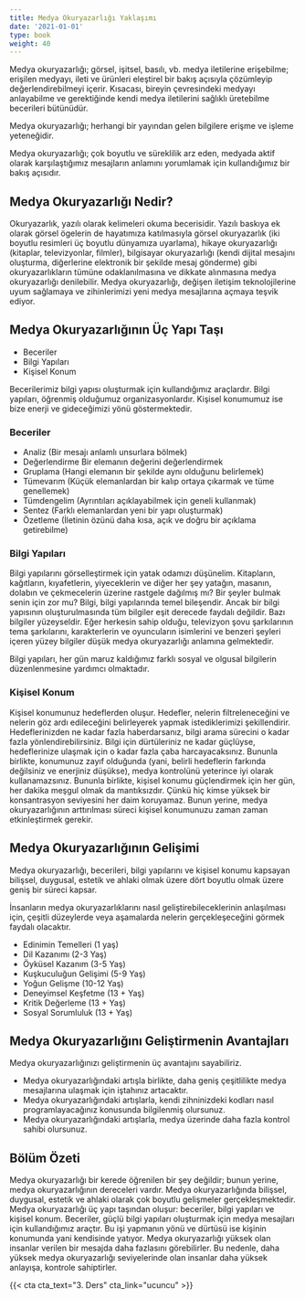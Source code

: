 ```yaml
---
title: Medya Okuryazarlığı Yaklaşımı
date: '2021-01-01'
type: book
weight: 40
---
```


Medya okuryazarlığı; görsel, işitsel, basılı, vb. medya iletilerine erişebilme; erişilen medyayı, ileti ve ürünleri eleştirel bir bakış açısıyla çözümleyip değerlendirebilmeyi içerir. Kısacası, bireyin çevresindeki medyayı anlayabilme ve gerektiğinde kendi medya iletilerini sağlıklı üretebilme becerileri bütünüdür.

Medya okuryazarlığı; herhangi bir yayından gelen bilgilere erişme ve işleme yeteneğidir.

Medya okuryazarlığı; çok boyutlu ve süreklilik arz eden, medyada aktif olarak karşılaştığımız mesajların anlamını yorumlamak için kullandığımız bir bakış açısıdır. 

<!--more-->

## Medya Okuryazarlığı Nedir?

Okuryazarlık, yazılı olarak kelimeleri okuma becerisidir. Yazılı baskıya ek olarak görsel ögelerin de hayatımıza katılmasıyla  görsel okuryazarlık (iki boyutlu resimleri üç boyutlu dünyamıza uyarlama), hikaye okuryazarlığı (kitaplar, televizyonlar, filmler), bilgisayar okuryazarlığı (kendi dijital mesajını oluşturma, diğerlerine elektronik bir şekilde mesaj gönderme) gibi okuryazarlıkların tümüne odaklanılmasına ve dikkate alınmasına medya okuryazarlığı denilebilir. 
Medya okuryazarlığı, değişen iletişim teknolojilerine uyum sağlamaya ve zihinlerimizi yeni medya mesajlarına açmaya teşvik ediyor.


## Medya Okuryazarlığının Üç Yapı Taşı

- Beceriler
- Bilgi Yapıları
- Kişisel Konum

Becerilerimiz bilgi yapısı oluşturmak için kullandığımız araçlardır. Bilgi yapıları, öğrenmiş olduğumuz organizasyonlardır. Kişisel konumumuz ise bize enerji ve gideceğimizi yönü göstermektedir. 

### Beceriler 

- Analiz (Bir mesajı anlamlı unsurlara bölmek)
- Değerlendirme Bir elemanın değerini değerlendirmek
- Gruplama (Hangi elemanın bir şekilde aynı olduğunu belirlemek)
- Tümevarım (Küçük elemanlardan bir kalıp ortaya çıkarmak ve tüme genellemek)
- Tümdengelim (Ayrıntıları açıklayabilmek için geneli kullanmak)
- Sentez (Farklı elemanlardan yeni bir yapı oluşturmak)
- Özetleme (İletinin özünü daha kısa, açık ve doğru bir açıklama getirebilme)

### Bilgi Yapıları

Bilgi yapılarını görselleştirmek için yatak odamızı düşünelim. Kitapların, kağıtların, kıyafetlerin, yiyeceklerin ve diğer her şey yatağın, masanın, dolabın ve çekmecelerin üzerine rastgele dağılmış mı? Bir şeyler bulmak senin için zor mu?
Bilgi, bilgi yapılarında temel bileşendir. Ancak bir bilgi yapısının oluşturulmasında tüm bilgiler eşit derecede faydalı değildir. Bazı bilgiler yüzeyseldir. Eğer herkesin sahip olduğu, televizyon şovu şarkılarının tema şarkılarını, karakterlerin ve oyuncuların isimlerini ve benzeri şeyleri içeren yüzey bilgiler düşük medya okuryazarlığı anlamına gelmektedir. 

Bilgi yapıları, her gün maruz kaldığımız farklı sosyal ve olgusal bilgilerin düzenlenmesine yardımcı olmaktadır.

### Kişisel Konum

Kişisel konumunuz hedeflerden oluşur. Hedefler, nelerin filtreleneceğini ve nelerin göz ardı edileceğini belirleyerek yapmak istediklerimizi şekillendirir. Hedeflerinizden ne kadar fazla haberdarsanız, bilgi arama sürecini o kadar fazla yönlendirebilirsiniz. Bilgi için dürtüleriniz ne kadar güçlüyse, hedeflerinize ulaşmak için o kadar fazla çaba harcayacaksınız. Bununla birlikte, konumunuz zayıf olduğunda (yani, belirli hedeflerin farkında değilsiniz ve enerjiniz düşükse), medya kontrolünü yeterince iyi olarak kullanamazsınız.
Bununla birlikte, kişisel konumu güçlendirmek için her gün, her dakika meşgul olmak da mantıksızdır. Çünkü hiç kimse yüksek bir konsantrasyon seviyesini her daim koruyamaz. Bunun yerine, medya okuryazarlığının arttırılması süreci kişisel konumunuzu zaman zaman etkinleştirmek gerekir. 


## Medya Okuryazarlığının Gelişimi

Medya okuryazarlığı, becerileri, bilgi yapılarını ve kişisel konumu kapsayan bilişsel, duygusal, estetik ve ahlaki olmak üzere dört boyutlu olmak üzere geniş bir süreci kapsar. 

İnsanların medya okuryazarlıklarını nasıl geliştirebileceklerinin anlaşılması için, çeşitli düzeylerde veya aşamalarda nelerin gerçekleşeceğini görmek faydalı olacaktır. 

- Edinimin Temelleri (1 yaş)
- Dil Kazanımı (2-3 Yaş)
- Öyküsel Kazanım (3-5 Yaş)
- Kuşkuculuğun Gelişimi (5-9 Yaş)
- Yoğun Gelişme (10-12 Yaş)
- Deneyimsel Keşfetme (13 + Yaş)
- Kritik Değerleme (13 + Yaş)
- Sosyal Sorumluluk (13 + Yaş)

## Medya Okuryazarlığını Geliştirmenin Avantajları

Medya okuryazarlığınızı geliştirmenin üç avantajını sayabiliriz. 
- Medya okuryazarlığındaki artışla birlikte, daha geniş çeşitlilikte medya mesajlarına ulaşmak için iştahınız artacaktır. 
- Medya okuryazarlığındaki artışlarla, kendi zihninizdeki kodları nasıl programlayacağınız konusunda bilgilenmiş olursunuz. 
- Medya okuryazarlığındaki artışlarla, medya üzerinde daha fazla kontrol sahibi olursunuz.

## Bölüm Özeti

Medya okuryazarlığı bir kerede öğrenilen bir şey değildir; bunun yerine, medya okuryazarlığının dereceleri vardır. Medya okuryazarlığında bilişsel, duygusal, estetik ve ahlaki olarak çok boyutlu gelişmeler gerçekleşmektedir. 
Medya okuryazarlığı üç yapı taşından oluşur: beceriler, bilgi yapıları ve kişisel konum. Beceriler, güçlü bilgi yapıları oluşturmak için medya mesajları için kullandığımız araçtır. Bu işi yapmanın yönü ve dürtüsü ise kişinin konumunda yani kendisinde yatıyor.
Medya okuryazarlığı yüksek olan insanlar verilen bir mesajda daha fazlasını görebilirler. Bu nedenle, daha yüksek medya okuryazarlığı seviyelerinde olan insanlar daha yüksek anlayışa, kontrole sahiptirler.

{{< cta cta_text="3. Ders" cta_link="ucuncu" >}}







